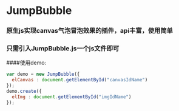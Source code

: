 # JumpBubble
### 原生js实现canvas气泡冒泡效果的插件，api丰富，使用简单
### 只需引入JumpBubble.js一个js文件即可

####使用demo:
```javascript
var demo = new JumpBubble({
  elCanvas : document.getElementById("canvasIdName")
});
demo.create({
  elImg : document.getElementById("imgIdName")
});
```